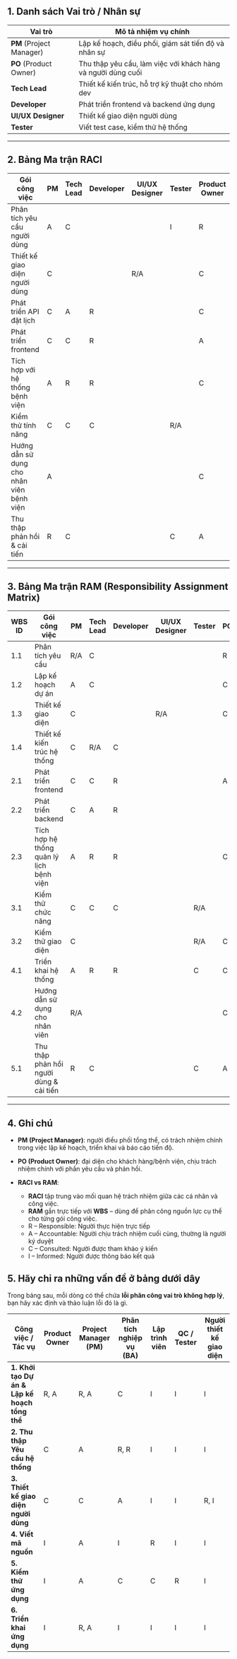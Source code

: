 
## 1. Danh sách Vai trò / Nhân sự

| Vai trò                  | Mô tả nhiệm vụ chính                                         |
| ------------------------ | ------------------------------------------------------------ |
| **PM** (Project Manager) | Lập kế hoạch, điều phối, giám sát tiến độ và nhân sự         |
| **PO** (Product Owner)   | Thu thập yêu cầu, làm việc với khách hàng và người dùng cuối |
| **Tech Lead**            | Thiết kế kiến trúc, hỗ trợ kỹ thuật cho nhóm dev             |
| **Developer**            | Phát triển frontend và backend ứng dụng                      |
| **UI/UX Designer**       | Thiết kế giao diện người dùng                                |
| **Tester**               | Viết test case, kiểm thử hệ thống                            |

---

## 2. Bảng Ma trận RACI

| **Gói công việc**                         | **PM** | **Tech Lead** | **Developer** | **UI/UX Designer** | **Tester** | **Product Owner** |
| ----------------------------------------- | ------ | ------------- | ------------- | ------------------ | ---------- | ----------------- |
| Phân tích yêu cầu người dùng              | A      | C             |               |                    |  I         | R                 |
| Thiết kế giao diện người dùng             | C      |               |               | R/A                |            | C                 |
| Phát triển API đặt lịch                   | C      | A             | R             |                    |            | C                 |
| Phát triển frontend                       | C      | C             | R             |                    |            | A                 |
| Tích hợp với hệ thống bệnh viện           | A      | R             | R             |                    |            | C                 |
| Kiểm thử tính năng                        | C      | C             | C             |                    | R/A        |                   |
| Hướng dẫn sử dụng cho nhân viên bệnh viện | A      |               |               |                    |            | C                 |
| Thu thập phản hồi & cải tiến              | R      | C             |               |                    | C          | A                 |

---

## 3. Bảng Ma trận RAM (Responsibility Assignment Matrix)

| **WBS ID** | **Gói công việc**                        | **PM** | **Tech Lead** | **Developer** | **UI/UX Designer** | **Tester** | **PO** |
| ---------- | ---------------------------------------- | ------ | ------------- | ------------- | ------------------ | ---------- | ------ |
| 1.1        | Phân tích yêu cầu                        | R/A    | C             |               |                    |            | R      |
| 1.2        | Lập kế hoạch dự án                       | A      | C             |               |                    |            | C      |
| 1.3        | Thiết kế giao diện                       | C      |               |               | R/A                |            | C      |
| 1.4        | Thiết kế kiến trúc hệ thống              | C      | R/A           | C             |                    |            |        |
| 2.1        | Phát triển frontend                      | C      | C             | R             |                    |            | A      |
| 2.2        | Phát triển backend                       | C      | A             | R             |                    |            |        |
| 2.3        | Tích hợp hệ thống quản lý lịch bệnh viện | A      | R             | R             |                    |            | C      |
| 3.1        | Kiểm thử chức năng                       | C      | C             | C             |                    | R/A        |        |
| 3.2        | Kiểm thử giao diện                       | C      |               |               |                    | R/A        | C      |
| 4.1        | Triển khai hệ thống                      | A      | R             | R             |                    | C          | C      |
| 4.2        | Hướng dẫn sử dụng cho nhân viên          | R/A    |               |               |                    |            | C      |
| 5.1        | Thu thập phản hồi người dùng & cải tiến  | R      | C             |               |                    | C          | A      |

---

## 4. Ghi chú

* **PM (Project Manager)**: người điều phối tổng thể, có trách nhiệm chính trong việc lập kế hoạch, triển khai và báo cáo tiến độ.
* **PO (Product Owner)**: đại diện cho khách hàng/bệnh viện, chịu trách nhiệm chính với phần yêu cầu và phản hồi.
* **RACI vs RAM**:

  * **RACI** tập trung vào mối quan hệ trách nhiệm giữa các cá nhân và công việc.
  * **RAM** gắn trực tiếp với **WBS** – dùng để phân công nguồn lực cụ thể cho từng gói công việc.

  - R – Responsible: Người thực hiện trực tiếp
  - A – Accountable: Người chịu trách nhiệm cuối cùng, thường là người ký duyệt
  - C – Consulted: Người được tham khảo ý kiến
  - I – Informed: Người được thông báo kết quả
  
 ## 5. Hãy chỉ ra những vấn đề ở bảng dưới dây

Trong bảng sau, mỗi dòng có thể chứa **lỗi phân công vai trò không hợp lý**, bạn hãy xác định và thảo luận lỗi đó là gì.

| **Công việc / Tác vụ**                       | **Product Owner** | **Project Manager (PM)** | **Phân tích nghiệp vụ (BA)** | **Lập trình viên** | **QC / Tester** | **Người thiết kế giao diện** |
|----------------------------------------------|-------------------|---------------------------|-------------------------------|--------------------|------------------|------------------------------|
| **1. Khởi tạo Dự án & Lập kế hoạch tổng thể**| R, A              | R, A                     | C                             | I                  | I                | I                            |
| **2. Thu thập Yêu cầu hệ thống**             | C                 | A                         | R, R                          | I                  | I                | I                            |
| **3. Thiết kế giao diện người dùng**         | C                 | C                         | A                             | I                  | I                | R, I                         |
| **4. Viết mã nguồn**                         | I                 | A                         | I                             | R                  | I                | I                            |
| **5. Kiểm thử ứng dụng**                     | I                 | A                         | C                             | C                  | R                | I                            |
| **6. Triển khai ứng dụng**                   | I                 | R, A                      | I                             | I                  | I                | I                            |



